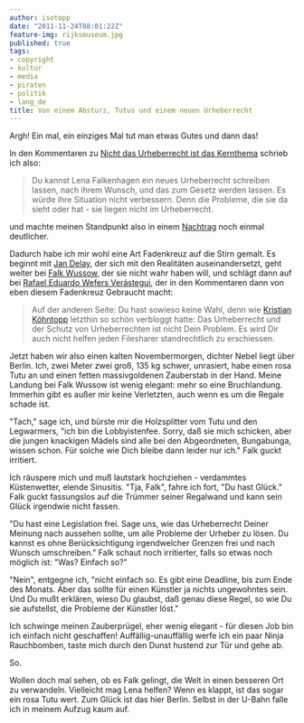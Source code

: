 ```yaml
---
author: isotopp
date: "2011-11-24T08:01:22Z"
feature-img: rijksmuseum.jpg
published: true
tags:
- copyright
- kultur
- media
- piraten
- politik
- lang_de
title: Von einem Absturz, Tutus und einem neuen Urheberrecht
---
```

Argh! Ein mal, ein einziges Mal tut man etwas Gutes und dann das!

In den Kommentaren zu
[Nicht das Urheberrecht ist das Kernthema](../2011-11-08-nicht-urheberrecht-ist-das-kernthema)
schrieb ich also:

> Du kannst Lena Falkenhagen ein neues Urheberrecht schreiben lassen, nach
> ihrem Wunsch, und das zum Gesetz werden lassen. Es würde ihre Situation
> nicht verbessern. Denn die Probleme, die sie da sieht oder hat - sie
> liegen nicht im Urheberrecht.

und machte meinen Standpunkt also in einem
[Nachtrag](../2011-11-10-nachtrag-nicht-das-urheberrecht-ist-das-kernthema)
noch einmal deutlicher.

Dadurch habe ich mir wohl eine Art Fadenkreuz auf die Stirn gemalt. Es
beginnt mit <a
href='https://plus.google.com/115216050683969364926/posts/iDA4biF8vW6'>Jan
Delay</a>, der sich mit den Realitäten auseinandersetzt, geht weiter bei <a
href='https://plus.google.com/u/0/102666513321525188763/posts/4XN7G6YrMvq'>Falk
Wussow</a>, der sie nicht wahr haben will, und schlägt dann auf bei <a
href='https://plus.google.com/u/0/114575233187941940592/posts/DPCySa6DrJw'>Rafael
Eduardo Wefers Verástegui</a>, der in den Kommentaren dann von eben diesem
Fadenkreuz Gebraucht macht:

> Auf der anderen Seite: Du hast sowieso keine Wahl, denn wie
> [Kristian Köhntopp](../2011-11-08-nicht-urheberrecht-ist-das-kernthema)
>  letzthin so schön verbloggt hatte: Das Urheberrecht und der
> Schutz von Urheberrechten ist nicht Dein Problem. Es wird Dir auch nicht
> helfen jeden Filesharer standrechtlich zu erschiessen.

Jetzt haben wir also einen kalten Novembermorgen, dichter Nebel liegt über
Berlin. Ich, zwei Meter zwei groß, 135 kg schwer, unrasiert, habe einen rosa
Tutu an und einen fetten massivgoldenen Zauberstab in der Hand. Meine
Landung bei Falk Wussow ist wenig elegant: mehr so eine Bruchlandung.
Immerhin gibt es außer mir keine Verletzten, auch wenn es um die Regale
schade ist.

"Tach," sage ich, und bürste mir die Holzsplitter vom Tutu und den
Legwarmers, "ich bin die Lobbyistenfee. Sorry, daß sie mich schicken, aber
die jungen knackigen Mädels sind alle bei den Abgeordneten, Bungabunga,
wissen schon. Für solche wie Dich bleibe dann leider nur ich." Falk guckt
irritiert.

Ich räuspere mich und muß lautstark hochziehen - verdammtes Küstenwetter,
elende Sinusitis. "Tja, Falk", fahre ich fort, "Du hast Glück." Falk guckt
fassungslos auf die Trümmer seiner Regalwand und kann sein Glück irgendwie
nicht fassen.

"Du hast eine Legislation frei. Sage uns, wie das Urheberrecht Deiner
Meinung nach aussehen sollte, um alle Probleme der Urheber zu lösen. Du
kannst es ohne Berücksichtigung irgendwelcher Grenzen frei und nach Wunsch
umschreiben." Falk schaut noch irritierter, falls so etwas noch möglich ist:
"Was? Einfach so?"

"Nein", entgegne ich, "nicht einfach so. Es gibt eine Deadline, bis zum Ende
des Monats. Aber das sollte für einen Künstler ja nichts ungewohntes sein.
Und Du mußt erklären, wieso Du glaubst, daß genau diese Regel, so wie Du sie
aufstellst, die Probleme der Künstler löst."

Ich schwinge meinen Zauberprügel, eher wenig elegant - für diesen Job bin
ich einfach nicht geschaffen! Auffällig-unauffällig werfe ich ein paar Ninja
Rauchbomben, taste mich durch den Dunst hustend zur Tür und gehe ab.

So.

Wollen doch mal sehen, ob es Falk gelingt, die Welt in einen besseren Ort zu
verwandeln. Vielleicht mag Lena helfen? Wenn es klappt, ist das sogar ein
rosa Tutu wert. Zum Glück ist das hier Berlin. Selbst in der U-Bahn falle
ich in meinem Aufzug kaum auf.

